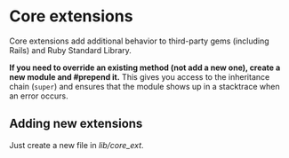 # Core extensions

Core extensions add additional behavior to third-party gems
(including Rails) and Ruby Standard Library.

**If you need to override an existing method (not add a new one),
create a new module and #prepend it.** This gives you access
to the inheritance chain (`super`) and ensures that
the module shows up in a stacktrace when an error occurs.

## Adding new extensions

Just create a new file in *lib/core_ext*.
